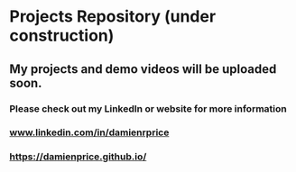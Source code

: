 # Projects Repository (under construction)
## My projects and demo videos will be uploaded soon.
### Please check out my LinkedIn or website for more information
### www.linkedin.com/in/damienrprice
### https://damienprice.github.io/
